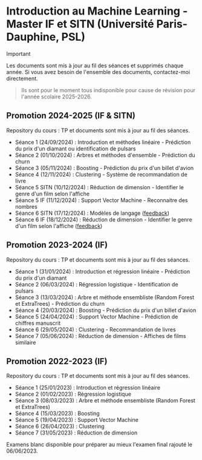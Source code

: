 # Introduction au Machine Learning - Master IF et SITN (Université Paris-Dauphine, PSL)

> [!IMPORTANT]
> Les documents sont mis à jour au fil des séances et supprimés chaque année. Si vous avez besoin de l'ensemble des documents, contactez-moi directement.
> > Ils sont pour le moment tous indisponible pour cause de révision pour l'année scolaire 2025-2026.


## Promotion 2024-2025 (IF & SITN)
Repository du cours : TP et documents sont mis à jour au fil des séances.
* Séance 1 (24/09/2024) : Introduction et méthodes linéaire - Prédiction du prix d'un diamant ou identification de pulsars
* Séance 2 (01/10/2024) : Arbres et méthodes d'ensemble - Prédiction du churn
* Séance 3 (05/11/2024) : Boosting - Prédiction du prix d'un billet d'avion
* Séance 4 (12/11/2024) : Clustering - Système de recommandation de livre
* Séance 5 SITN (10/12/2024) : Réduction de dimension - Identifier le genre d'un film selon l'affiche
* Séance 5 IF (11/12/2024) : Support Vector Machine - Reconnaitre des nombres
* Séance 6 SITN (17/12/2024) : Modèles de langage ([feedback](https://forms.gle/PMfw7ExTEg6zLBUn8))
* Séance 6 IF (18/12/2024) : Réduction de dimension - Identifier le genre d'un film selon l'affiche ([feedback](https://forms.gle/y991EkYVahjJzKsr7))


## Promotion 2023-2024 (IF)
Repository du cours : TP et documents sont mis à jour au fil des séances.
* Séance 1 (31/01/2024) : Introduction et régression linéaire - Prédiction du prix d'un diamant
* Séance 2 (06/03/2024) : Régression logistique - Identification de pulsars
* Séance 3 (13/03/2024) : Arbre et méthode ensembliste (Random Forest et ExtraTrees) - Prédiction du churn
* Séance 4 (20/03/2024) : Boosting - Prédiction du prix d'un billet d'avion
* Séance 5 (24/04/2024) : Support Vector Machine - Prédiction de chiffres manuscrit
* Séance 6 (29/05/2024) : Clustering - Recommandation de livres
* Séance 7 (05/06/2024) : Réduction de dimension - Affiches de films similaire


## Promotion 2022-2023 (IF)
Repository du cours : TP et documents sont mis à jour au fil des séances.
* Séance 1 (25/01/2023) : Introduction et régression linéaire
* Séance 2 (01/02/2023) : Régression logistique
* Séance 3 (08/03/2023) : Arbre et méthode ensembliste (Random Forest et ExtraTrees)
* Séance 4 (15/03/2023) : Boosting
* Séance 5 (19/04/2023) : Support Vector Machine
* Séance 6 (26/04/2023) : Clustering
* Séance 7 (31/05/2023) : Réduction de dimension

Examens blanc disponible pour préparer au mieux l'examen final rajouté le 06/06/2023.
